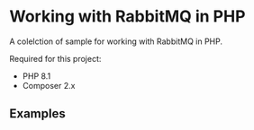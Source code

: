 # Working with RabbitMQ in PHP

A colelction of sample for working with RabbitMQ in PHP.

Required for this project:

- PHP 8.1
- Composer 2.x

## 

## Examples





